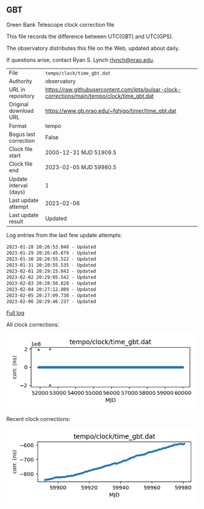 
## GBT

Green Bank Telescope clock correction file

This file records the difference between UTC(GBT) and UTC(GPS).

The observatory distributes this file on the Web, updated about daily.

If questions arise, contact Ryan S. Lynch <rlynch@nrao.edu>.

|     |     |
|:--- |:--- |
| File | `tempo/clock/time_gbt.dat` |
| Authority | observatory |
| URL in repository | <https://raw.githubusercontent.com/ipta/pulsar-clock-corrections/main/tempo/clock/time_gbt.dat> |
| Original download URL | <https://www.gb.nrao.edu/~fghigo/timer/time_gbt.dat> |
| Format | tempo |
| Bogus last correction | False |
| Clock file start | 2000-12-31 MJD 51909.5 |
| Clock file end | 2023-02-05 MJD 59980.5 |
| Update interval (days) | 1 |
| Last update attempt | 2023-02-06 |
| Last update result | Updated |

Log entries from the last few update attempts:
```
2023-01-28 20:26:53.048 - Updated
2023-01-29 20:26:45.679 - Updated
2023-01-30 20:28:55.522 - Updated
2023-01-31 20:28:55.535 - Updated
2023-02-01 20:29:15.043 - Updated
2023-02-02 20:29:05.542 - Updated
2023-02-03 20:28:50.828 - Updated
2023-02-04 20:27:12.809 - Updated
2023-02-05 20:27:09.738 - Updated
2023-02-06 20:29:46.237 - Updated
```
[Full log](https://raw.githubusercontent.com/ipta/pulsar-clock-corrections/main/log/tempo/clock/time_gbt.dat.log)


All clock corrections:

![plot of all clock corrections](time_gbt.dat.png "All corrections")

Recent clock corrections:

![plot of recent clock corrections](time_gbt.dat.short.png "Recent corrections")

